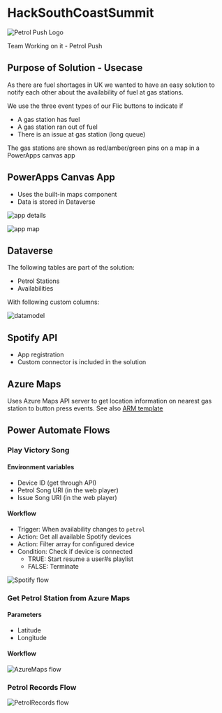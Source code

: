 # HackSouthCoastSummit

![Petrol Push Logo](docs/Petrol%20Push.png)

Team Working on it - Petrol Push

## Purpose of Solution - Usecase

As there are fuel shortages in UK we wanted to have an easy solution to notify each other about the availability of fuel at gas stations.

We use the three event types of our Flic buttons to indicate if

- A gas station has fuel
- A gas station ran out of fuel
- There is an issue at gas station (long queue)

The gas stations are shown as red/amber/green pins on a map in a PowerApps canvas app

## PowerApps Canvas App

* Uses the built-in maps component
* Data is stored in Dataverse

![app details](docs/App-Details.png)

![app map](docs/App-Map.png)

## Dataverse

The following tables are part of the solution:

* Petrol Stations
* Availabilities

With following custom columns:

![datamodel](/docs/PetrolPush-datamodel.png)

## Spotify API

* App registration
* Custom connector is included in the solution

## Azure Maps

Uses Azure Maps API server to get location information on nearest gas station to button press events. See also [ARM template](src/AzureMaps_ARM.json)

## Power Automate Flows

### Play Victory Song

#### Environment variables

* Device ID (get through API)
* Petrol Song URI (in the web player)
* Issue Song URI (in the web player)

#### Workflow

* Trigger: When availability changes to `petrol`
* Action: Get all available Spotify devices
* Action: Filter array for configured device
* Condition: Check if device is connected
  * TRUE: Start resume a user#s playlist
  * FALSE: Terminate

![Spotify flow](docs/PetrolPush-FlowSpotify.png)

### Get Petrol Station from Azure Maps

#### Parameters
* Latitude
* Longitude

#### Workflow

![AzureMaps flow](docs/AzureMaps-flow.png)

### Petrol Records Flow

![PetrolRecords flow](docs/PetrolRecords-flow.png)
